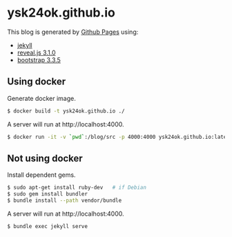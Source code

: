 ysk24ok.github.io
===

This blog is generated by [Github Pages](https://pages.github.com) using:

* [jekyll](https://jekyllrb.com/)
* [reveal.js 3.1.0](https://github.com/hakimel/reveal.js/)
* [bootstrap 3.3.5](http://getbootstrap.com/)

## Using docker

Generate docker image.

```sh
$ docker build -t ysk24ok.github.io ./
```

A server will run at http://localhost:4000.

```sh
$ docker run -it -v `pwd`:/blog/src -p 4000:4000 ysk24ok.github.io:latest
```

## Not using docker

Install dependent gems.

```sh
$ sudo apt-get install ruby-dev   # if Debian
$ sudo gem install bundler
$ bundle install --path vendor/bundle
```

A server will run at http://localhost:4000.

```sh
$ bundle exec jekyll serve
```
